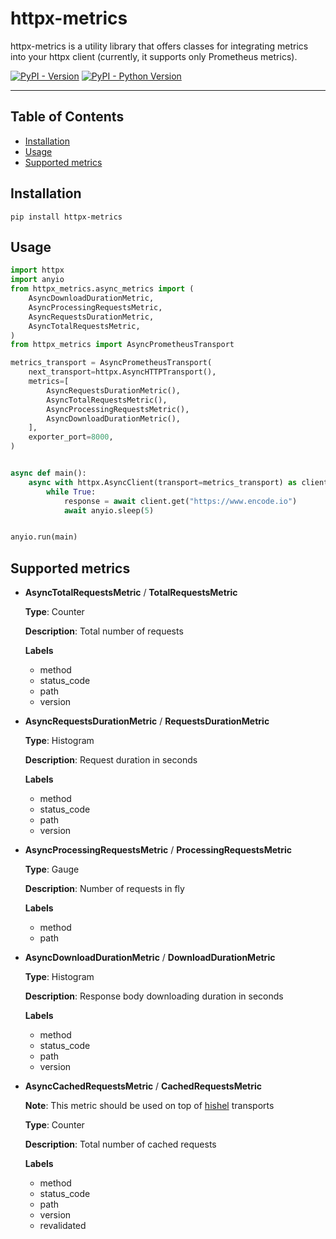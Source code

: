 # httpx-metrics

httpx-metrics is a utility library that offers classes for integrating metrics into your httpx client (currently, it supports only Prometheus metrics).

[![PyPI - Version](https://img.shields.io/pypi/v/httpx-metrics.svg)](https://pypi.org/project/httpx-metrics)
[![PyPI - Python Version](https://img.shields.io/pypi/pyversions/httpx-metrics.svg)](https://pypi.org/project/httpx-metrics)

-----

## Table of Contents

- [Installation](#installation)
- [Usage](#usage)
- [Supported metrics](#supported-metrics)

## Installation

```console
pip install httpx-metrics
```

## Usage

```python
import httpx
import anyio
from httpx_metrics.async_metrics import (
    AsyncDownloadDurationMetric,
    AsyncProcessingRequestsMetric,
    AsyncRequestsDurationMetric,
    AsyncTotalRequestsMetric,
)
from httpx_metrics import AsyncPrometheusTransport

metrics_transport = AsyncPrometheusTransport(
    next_transport=httpx.AsyncHTTPTransport(),
    metrics=[
        AsyncRequestsDurationMetric(),
        AsyncTotalRequestsMetric(),
        AsyncProcessingRequestsMetric(),
        AsyncDownloadDurationMetric(),
    ],
    exporter_port=8000,
)


async def main():
    async with httpx.AsyncClient(transport=metrics_transport) as client:
        while True:
            response = await client.get("https://www.encode.io")
            await anyio.sleep(5)


anyio.run(main)
```

## Supported metrics

- **AsyncTotalRequestsMetric** / **TotalRequestsMetric**
    
    **Type**: Counter

    **Description**: Total number of requests

    **Labels**
    
    - method
    - status_code
    - path
    - version

- **AsyncRequestsDurationMetric** / **RequestsDurationMetric**

    **Type**: Histogram

    **Description**: Request duration in seconds

    **Labels**

    - method
    - status_code
    - path
    - version

- **AsyncProcessingRequestsMetric** / **ProcessingRequestsMetric**

    **Type**: Gauge

    **Description**: Number of requests in fly

    **Labels**

    - method
    - path

- **AsyncDownloadDurationMetric** / **DownloadDurationMetric**

    **Type**: Histogram

    **Description**: Response body downloading duration in seconds

    **Labels**

    - method
    - status_code
    - path
    - version

- **AsyncCachedRequestsMetric** / **CachedRequestsMetric**

    **Note**: This metric should be used on top of [hishel](hishel.com) transports

    **Type**: Counter

    **Description**: Total number of cached requests

    **Labels**

    - method
    - status_code
    - path
    - version
    - revalidated